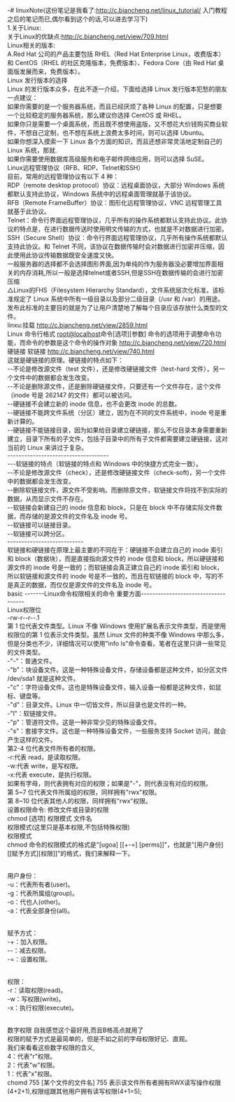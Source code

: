 -# linuxNote(这份笔记是我看了:http://c.biancheng.net/linux_tutorial/ 入门教程之后的笔记而已,偶尔看到这个的话,可以进去学习下)
<br>1.关于Linux:
<br>  关于Linux的优缺点:http://c.biancheng.net/view/709.html
<br> Linux相关的版本:
<br> A.Red Hat 公司的产品主要包括 RHEL（Red Hat Enterprise Linux，收费版本）和 CentOS（RHEL 的社区克隆版本，免费版本）、Fedora Core（由 Red Hat 桌面版发展而来，免费版本）。
<br>Linux 发行版本的选择
<br>Linux 的发行版本众多，在此不逐一介绍，下面给选择 Linux 发行版本犯愁的朋友一点建议：
<br>如果你需要的是一个服务器系统，而且已经厌烦了各种 Linux 的配置，只是想要一个比较稳定的服务器系统，那么建议你选择 CentOS 或 RHEL。
<br>如果你只是需要一个桌面系统，而且既不想使用盗版，又不想花大价钱购买商业软件，不想自己定制，也不想在系统上浪费太多时间，则可以选择 Ubuntu。
<br>如果你想深入摸索一下 Linux 各个方面的知识，而且还想非常灵活地定制自己的 Linux 系统，那就.
<br>如果你需要使用数据库高级服务和电子邮件网络应用，则可以选择 SuSE。
<br> Linux远程管理协议（RFB、RDP、Telnet和SSH）
<br>目前，常用的远程管理协议有以下 4 种：
<br>RDP（remote desktop protocol）协议：远程桌面协议，大部分 Windows 系统都默认支持此协议，Windows 系统中的远程桌面管理就基于该协议。
<br>RFB（Remote FrameBuffer）协议：图形化远程管理协议，VNC 远程管理工具就基于此协议。
<br>Telnet：命令行界面远程管理协议，几乎所有的操作系统都默认支持此协议。此协议的特点是，在进行数据传送时使用明文传输的方式，也就是不对数据进行加密。
<br>SSH（Secure Shell）协议：命令行界面远程管理协议，几乎所有操作系统都默认支持此协议。和 Telnet 不同，该协议在数据传输时会对数据进行加密并压缩，因此使用此协议传输数据既安全速度又快。
<br> 一般服务器的选择都不会选择图形界面,因为单纯的作为服务器没必要增加界面相关的内存消耗,所以一般是选择telnet或者SSH,但是SSH在数据传输的会进行加密压缩
<br> △Linux的FHS（Filesystem Hierarchy Standard），文件系统层次化标准，该标准规定了 Linux 系统中所有一级目录以及部分二级目录（/usr 和 /var）的用途。发布此标准的主要目的就是为了让用户清楚地了解每个目录应该存放什么类型的文件。
<br> linxu:挂载 http://c.biancheng.net/view/2859.html
<br> Linux 命令行格式 [root@localhost](这里因为GitHub相关的格式问题所以需要不是准确的命令行格式)命令[选项][参数] 命令的选项用于调整命令功能，而命令的参数是这个命令的操作对象 http://c.biancheng.net/view/720.html
<br> 硬链接 软链接 http://c.biancheng.net/view/740.html
<br>这就是硬链接的原理。硬链接的特点如下：
<br>--不论是修改源文件（test 文件），还是修改硬链接文件（test-hard 文件），另一个文件中的数据都会发生改变。
<br>--不论是删除源文件，还是删除硬链接文件，只要还有一个文件存在，这个文件（inode 号是 262147 的文件）都可以被访问。
<br>--硬链接不会建立新的 inode 信息，也不会更改 inode 的总数。
<br>--硬链接不能跨文件系统（分区）建立，因为在不同的文件系统中，inode 号是重新计算的。
<br>--硬链接不能链接目录，因为如果给目录建立硬链接，那么不仅目录本身需要重新建立，目录下所有的子文件，包括子目录中的所有子文件都需要建立硬链接，这对当前的 Linux 来讲过于复杂。
<br> ------------------------------------
<br> ---软链接的特点（软链接的特点和 Windows 中的快捷方式完全一致）。
<br>--不论是修改源文件（check），还是修改硬链接文件（check-soft)，另一个文件中的数据都会发生改变。
<br>--删除软链接文件，源文件不受影响。而删除原文件，软链接文件将找不到实际的数据，从而显示文件不存在。
<br>--软链接会新建自己的 inode 信息和 block，只是在 block 中不存储实际文件数据，而存储的是源文件的文件名及 inode 号。
<br>--软链接可以链接目录。
<br>--软链接可以跨分区。
<br>---------------------------
<br> 软链接和硬链接在原理上最主要的不同在于：硬链接不会建立自己的 inode 索引和 block（数据块），而是直接指向源文件的 inode 信息和 block，所以硬链接和源文件的 inode 号是一致的；而软链接会真正建立自己的 inode 索引和 block，所以软链接和源文件的 inode 号是不一致的，而且在软链接的 block 中，写的不是真正的数据，而仅仅是源文件的文件名及 inode 号。
<br> basic -------Linux命令权限相关的命令 重要方面------------------------------------
<br> Linux权限位
<br> -rw-r--r--.1 
<br>第 1 位代表文件类型。Linux 不像 Windows 使用扩展名表示文件类型，而是使用权限位的第 1 位表示文件类型。虽然 Linux 文件的种类不像 Windows 中那么多，但是分类也不少，详细情况可以使用"info ls"命令查看。笔者在这里只讲一些常见的文件类型。
<br>-"-"：普通文件。
<br>-"b"：块设备文件。这是一种特殊设备文件，存储设备都是这种文件，如分区文件 /dev/sda1 就是这种文件。
<br>-"c"：字符设备文件。这也是特殊设备文件，输入设备一般都是这种文件，如鼠标、键盘等。
<br>-"d"：目录文件。Linux 中一切皆文件，所以目录也是文件的一种。
<br>-"l"：软链接文件。
<br>-"p"：管道符文件。这是一种非常少见的特殊设备文件。
<br>-"s"：套接字文件。这也是一种特殊设备文件，一些服务支持 Socket 访问，就会产生这样的文件。
<br>第2-4 位代表文件所有者的权限。
<br>-r:代表 read，是读取权限。
<br>-w:代表 write，是写权限。
<br>-x:代表 execute，是执行权限。
<br>如果有字母，则代表拥有对应的权限；如果是"-"，则代表没有对应的权限。
<br>第 5~7 位代表文件所属组的权限，同样拥有"rwx"权限。
<br>第 8~10 位代表其他人的权限，同样拥有"rwx"权限。
<br> 设置权限命令: 修改文件或目录的权限
<br> chmod [选项] 权限模式 文件名
<br> 权限模式(这里只是基本权限,不包括特殊权限)
<br>权限模式
<br>chmod 命令的权限模式的格式是"[ugoa] [[+-=] [perms]]"，也就是"[用户身份][[赋予方式][权限]]"的格式，我们来解释一下。

<br>用户身份：
<br>-u：代表所有者(user)。
<br>-g：代表所属组(group)。
<br>-o：代也人(other)。
<br>-a：代表全部身份(all)。

<br>赋予方式：
<br>-+：加入权限。
<br>--：减去权限。
<br>-=：设置权限。

<br>权限：
<br>-r：读取权限(read)。
<br>-w：写权限(write)。
<br>-x：执行权限(execute)。

<br>数字权限 自我感觉这个最好用,而且B格高点就用了
<br>权限的赋予方式是最简单的，但是不如之前的字母权限好记、直观。
<br>我们来看看这些数字权限的含义,
<br>4：代表"r"权限。
<br>2：代表"w"权限。
<br>1：代表"x"权限。
<br> chomd 755 [某个文件的文件名] 755 表示该文件所有者拥有RWX读写操作权限(4+2+1),权限组跟其他用户拥有读写权限(4+1=5);
